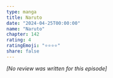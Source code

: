 ```yaml
---
type: manga
title: Naruto
date: "2024-04-25T00:00:00"
name: "Naruto"
chapter: 142
rating: 4
ratingEmoji: "⭐️⭐️⭐️⭐️"
share: false
---
```


_[No review was written for this episode]_
